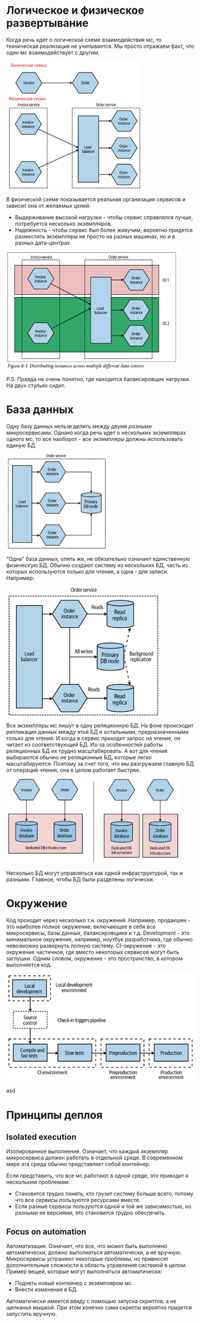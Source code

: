 # Логическое и физическое развертывание

Когда речь идет о логической схеме взаимодействия мс, то техническая реализация не учитывается. Мы просто отражаем факт, что один мс взаимодействует с другим.

<img src="img/log-and-phys.png" alt="log-and-phys" style="zoom:80%;" />

В физической схеме показывается реальная организация сервисов и зависит она от желаемых целей:

* Выдерживание высокой нагрузки - чтобы сервис справлялся лучше, потребуется несколько экземпляров.
* Надежность - чтобы сервис был более живучим, вероятно придется разместить экземпляры не просто на разных машинах, но и в разных дата-центрах.

<img src="img/phys-schema.png" alt="phys-schema" style="zoom:80%;" />

P.S. Правда не очень понятно, где находится балансировщик нагрузки. На двух стульях сидит.

# База данных

Одну базу данных нельзя делить между двумя *разными* микросервисами. Однако когда речь идет о нескольких экземплярах одного мс, то все наоборот - все экземпляры должны использовать единую БД.

<img src="img/same-ms-same-db.png" alt="same-ms-same-db" style="zoom:80%;" />

"Одна" база данных, опять же, не обязательно означает единственную физическую БД. Обычно создают систему из нескольких БД, часть из которых используются только для чтения, а одна - для записи. Например:

<img src="img/reading-scale.png" alt="reading-scale" style="zoom:80%;" />

Все экземпляры мс пишут в одну реляционную БД. На фоне происходит репликация данных между этой БД и остальными, предназначенными только для чтения. И когда в сервис приходит запрос на чтение, он читает из соответствующей БД. Из-за особенностей работы реляционных БД их трудно масштабировать. А вот для чтения выбираются обычно не реляционные БД, которые легко масштабируются. Поэтому за счет того, что мы разгружаем главную БД от операций чтения, она в целом работает быстрее.

<img src="img/log-phys-db.png" alt="log-phys-db" style="zoom:80%;" />

Несколько БД могут управляться как одной инфраструктурой, так и разными. Главное, чтобы БД были разделены логически.

# Окружение

Код проходит через несколько т.н. окружений. Например, продакшен - это наиболее полное окружение, включающее в себя все микросервисы, базы данных, балансировщики и т.д. Development - это минимальное окружение, например, ноутбук разработчика, где обычно невозможно развернуть полную систему. CI-окружение - это окружение частичное, где вместо некоторых сервисов могут быть заглушки. Одним словом, окружение - это пространство, в котором выполняется код.

<img src="img/environment.png" alt="environment" style="zoom:80%;" />

asd

# Принципы деплоя

## Isolated execution

Изолированное выполнение. Означает, что каждый экземпляр микросервиса должен работать в отдельной среде. В современном мире эта среда обычно представляет собой контейнер.

Если представить, что все мс работают в одной среде, это приводит к нескольким проблемам:

* Становится трудно понять, кто грузит систему больше всего, потому что все сервисы пользуются ресурсами вместе.
* Если разные сервисы пользуются одной и той же зависимостью, но разными ее версиями, это становится трудно обеспечить.

## Focus on automation

Автоматизация. Означает, что все, что может быть выполнено автоматически, должно выполняться автоматически, а не вручную. Микросервисы устраняют некоторые проблемы, но привносят дополнительные сложности в область управления системой в целом. Пример вещей, которые могут выполняться автоматически:

* Поднять новый контейнер с экземпляром мс.
* Внести изменения в БД.

Автоматически имеется ввиду с помощью запуска скриптов, а не щелканья мышкой. При этом конечно сами скрипты вероятно придется запустить вручную.